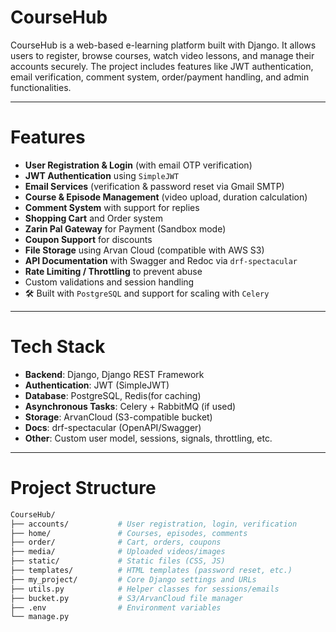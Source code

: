 # CourseHub

CourseHub is a web-based e-learning platform built with Django. It allows users to register, browse courses, watch video lessons, and manage their accounts securely. The project includes features like JWT authentication, email verification, comment system, order/payment handling, and admin functionalities.

---

# Features

-  **User Registration & Login** (with email OTP verification)
-  **JWT Authentication** using `SimpleJWT`
-  **Email Services** (verification & password reset via Gmail SMTP)
-  **Course & Episode Management** (video upload, duration calculation)
-  **Comment System** with support for replies
-  **Shopping Cart** and Order system
-  **Zarin Pal Gateway** for Payment (Sandbox mode)
-  **Coupon Support** for discounts
-  **File Storage** using Arvan Cloud (compatible with AWS S3)
-  **API Documentation** with Swagger and Redoc via `drf-spectacular`
-  **Rate Limiting / Throttling** to prevent abuse
-  Custom validations and session handling
- 🛠 Built with `PostgreSQL` and support for scaling with `Celery`

---

# Tech Stack

- **Backend**: Django, Django REST Framework
- **Authentication**: JWT (SimpleJWT)
- **Database**: PostgreSQL, Redis(for caching)
- **Asynchronous Tasks**: Celery + RabbitMQ (if used)
- **Storage**: ArvanCloud (S3-compatible bucket)
- **Docs**: drf-spectacular (OpenAPI/Swagger)
- **Other**: Custom user model, sessions, signals, throttling, etc.

---

# Project Structure

```bash
CourseHub/
├── accounts/           # User registration, login, verification
├── home/               # Courses, episodes, comments
├── order/              # Cart, orders, coupons
├── media/              # Uploaded videos/images
├── static/             # Static files (CSS, JS)
├── templates/          # HTML templates (password reset, etc.)
├── my_project/         # Core Django settings and URLs
├── utils.py            # Helper classes for sessions/emails
├── bucket.py           # S3/ArvanCloud file manager
├── .env                # Environment variables
└── manage.py
